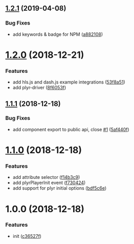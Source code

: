 ## [1.2.1](https://github.com/smnbbrv/ngx-plyr/compare/v1.2.0...v1.2.1) (2019-04-08)


### Bug Fixes

* add keywords & badge for NPM ([a882108](https://github.com/smnbbrv/ngx-plyr/commit/a882108))

# [1.2.0](https://github.com/smnbbrv/ngx-plyr/compare/v1.1.1...v1.2.0) (2018-12-21)


### Features

* add hls.js and dash.js example integrations ([53f8a51](https://github.com/smnbbrv/ngx-plyr/commit/53f8a51))
* add plyr-driver ([8f6053f](https://github.com/smnbbrv/ngx-plyr/commit/8f6053f))

## [1.1.1](https://github.com/smnbbrv/ngx-plyr/compare/v1.1.0...v1.1.1) (2018-12-18)


### Bug Fixes

* add component export to public api, close [#1](https://github.com/smnbbrv/ngx-plyr/issues/1) ([5af440f](https://github.com/smnbbrv/ngx-plyr/commit/5af440f))

# [1.1.0](https://github.com/smnbbrv/ngx-plyr/compare/v1.0.0...v1.1.0) (2018-12-18)


### Features

* add attribute selector ([f14b3c9](https://github.com/smnbbrv/ngx-plyr/commit/f14b3c9))
* add plyrPlayerInit event ([f730424](https://github.com/smnbbrv/ngx-plyr/commit/f730424))
* add support for plyr initial options ([bdf5c6e](https://github.com/smnbbrv/ngx-plyr/commit/bdf5c6e))

# 1.0.0 (2018-12-18)


### Features

* init ([c36527f](https://github.com/smnbbrv/ngx-plyr/commit/c36527f))
